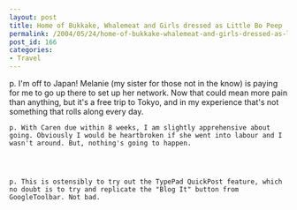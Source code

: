 ```yaml
---
layout: post
title: Home of Bukkake, Whalemeat and Girls dressed as Little Bo Peep
permalink: /2004/05/24/home-of-bukkake-whalemeat-and-girls-dressed-as-little-bo-peep/index.html
post_id: 166
categories: 
- Travel
---
```


p. I'm off to Japan! Melanie (my sister for those not in the know) is paying for me to go up there to set up her network. Now that could mean more pain than anything, but it's a free trip to Tokyo, and in my experience that's not something that rolls along every day.




	p. With Caren due within 8 weeks, I am slightly apprehensive about going. Obviously I would be heartbroken if she went into labour and I wasn't around. But, nothing's going to happen.




	p. This is ostensibly to try out the TypePad QuickPost feature, which no doubt is to try and replicate the "Blog It" button from GoogleToolbar. Not bad.


